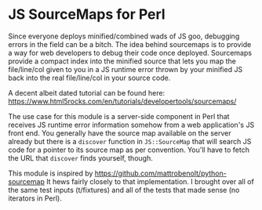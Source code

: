 # JS SourceMaps for Perl

Since everyone deploys minified/combined wads of JS goo, debugging
errors in the field can be a bitch.  The idea behind sourcemaps is to
provide a way for web developers to debug their code once deployed.
Sourcemaps provide a compact index into the minified source that lets
you map the file/line/col given to you in a JS runtime error thrown by
your minified JS back into the real file/line/col in your source code.

A decent albeit dated tutorial can be found here:
    https://www.html5rocks.com/en/tutorials/developertools/sourcemaps/

The use case for this module is a server-side component in Perl that
receives JS runtime error information somehow from a web application's
JS front end.  You generally have the source map available on the
server already but there is a `discover` function in `JS::SourceMap`
that will search JS code for a pointer to its source map as per
convention.  You'll have to fetch the URL that `discover` finds
yourself, though.

This module is inspired by https://github.com/mattrobenolt/python-sourcemap
It hews fairly closely to that implementation.  I brought over all of
the same test inputs (t/fixtures) and all of the tests that
made sense (no iterators in Perl).
